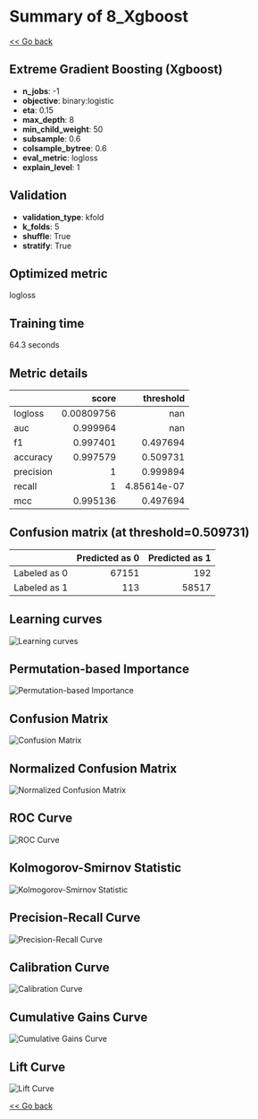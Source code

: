 # Summary of 8_Xgboost

[<< Go back](../README.md)


## Extreme Gradient Boosting (Xgboost)
- **n_jobs**: -1
- **objective**: binary:logistic
- **eta**: 0.15
- **max_depth**: 8
- **min_child_weight**: 50
- **subsample**: 0.6
- **colsample_bytree**: 0.6
- **eval_metric**: logloss
- **explain_level**: 1

## Validation
 - **validation_type**: kfold
 - **k_folds**: 5
 - **shuffle**: True
 - **stratify**: True

## Optimized metric
logloss

## Training time

64.3 seconds

## Metric details
|           |      score |     threshold |
|:----------|-----------:|--------------:|
| logloss   | 0.00809756 | nan           |
| auc       | 0.999964   | nan           |
| f1        | 0.997401   |   0.497694    |
| accuracy  | 0.997579   |   0.509731    |
| precision | 1          |   0.999894    |
| recall    | 1          |   4.85614e-07 |
| mcc       | 0.995136   |   0.497694    |


## Confusion matrix (at threshold=0.509731)
|              |   Predicted as 0 |   Predicted as 1 |
|:-------------|-----------------:|-----------------:|
| Labeled as 0 |            67151 |              192 |
| Labeled as 1 |              113 |            58517 |

## Learning curves
![Learning curves](learning_curves.png)

## Permutation-based Importance
![Permutation-based Importance](permutation_importance.png)
## Confusion Matrix

![Confusion Matrix](confusion_matrix.png)


## Normalized Confusion Matrix

![Normalized Confusion Matrix](confusion_matrix_normalized.png)


## ROC Curve

![ROC Curve](roc_curve.png)


## Kolmogorov-Smirnov Statistic

![Kolmogorov-Smirnov Statistic](ks_statistic.png)


## Precision-Recall Curve

![Precision-Recall Curve](precision_recall_curve.png)


## Calibration Curve

![Calibration Curve](calibration_curve_curve.png)


## Cumulative Gains Curve

![Cumulative Gains Curve](cumulative_gains_curve.png)


## Lift Curve

![Lift Curve](lift_curve.png)



[<< Go back](../README.md)
